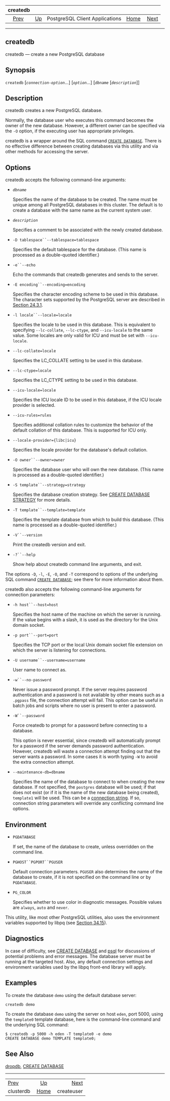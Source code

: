 <!--?xml version="1.0" encoding="UTF-8" standalone="no"?-->

|                 createdb                |                                                              |                                |                                                       |                                           |
| :-------------------------------------: | :----------------------------------------------------------- | :----------------------------: | ----------------------------------------------------: | ----------------------------------------: |
| [Prev](app-clusterdb.html "clusterdb")  | [Up](reference-client.html "PostgreSQL Client Applications") | PostgreSQL Client Applications | [Home](index.html "PostgreSQL 17devel Documentation") |  [Next](app-createuser.html "createuser") |

***

## createdb

createdb — create a new PostgreSQL database

## Synopsis

`createdb` \[*`connection-option`*...] \[*`option`*...] \[*`dbname`* \[*`description`*]]

## Description

createdb creates a new PostgreSQL database.

Normally, the database user who executes this command becomes the owner of the new database. However, a different owner can be specified via the `-O` option, if the executing user has appropriate privileges.

createdb is a wrapper around the SQL command [`CREATE DATABASE`](sql-createdatabase.html "CREATE DATABASE"). There is no effective difference between creating databases via this utility and via other methods for accessing the server.

## Options

createdb accepts the following command-line arguments:

* *`dbname`*

    Specifies the name of the database to be created. The name must be unique among all PostgreSQL databases in this cluster. The default is to create a database with the same name as the current system user.

* *`description`*

    Specifies a comment to be associated with the newly created database.

* `-D tablespace``--tablespace=tablespace`

    Specifies the default tablespace for the database. (This name is processed as a double-quoted identifier.)

* `-e``--echo`

    Echo the commands that createdb generates and sends to the server.

* `-E encoding``--encoding=encoding`

    Specifies the character encoding scheme to be used in this database. The character sets supported by the PostgreSQL server are described in [Section 24.3.1](multibyte.html#MULTIBYTE-CHARSET-SUPPORTED "24.3.1. Supported Character Sets").

* `-l locale``--locale=locale`

    Specifies the locale to be used in this database. This is equivalent to specifying `--lc-collate`, `--lc-ctype`, and `--icu-locale` to the same value. Some locales are only valid for ICU and must be set with `--icu-locale`.

* `--lc-collate=locale`

    Specifies the LC\_COLLATE setting to be used in this database.

* `--lc-ctype=locale`

    Specifies the LC\_CTYPE setting to be used in this database.

* `--icu-locale=locale`

    Specifies the ICU locale ID to be used in this database, if the ICU locale provider is selected.

* `--icu-rules=rules`

    Specifies additional collation rules to customize the behavior of the default collation of this database. This is supported for ICU only.

* `--locale-provider={libc|icu}`

    Specifies the locale provider for the database's default collation.

* `-O owner``--owner=owner`

    Specifies the database user who will own the new database. (This name is processed as a double-quoted identifier.)

* `-S template``--strategy=strategy`

    Specifies the database creation strategy. See [CREATE DATABASE STRATEGY](sql-createdatabase.html#CREATE-DATABASE-STRATEGY) for more details.

* `-T template``--template=template`

    Specifies the template database from which to build this database. (This name is processed as a double-quoted identifier.)

* `-V``--version`

    Print the createdb version and exit.

* `-?``--help`

    Show help about createdb command line arguments, and exit.

The options `-D`, `-l`, `-E`, `-O`, and `-T` correspond to options of the underlying SQL command [`CREATE DATABASE`](sql-createdatabase.html "CREATE DATABASE"); see there for more information about them.

createdb also accepts the following command-line arguments for connection parameters:

* `-h host``--host=host`

    Specifies the host name of the machine on which the server is running. If the value begins with a slash, it is used as the directory for the Unix domain socket.

* `-p port``--port=port`

    Specifies the TCP port or the local Unix domain socket file extension on which the server is listening for connections.

* `-U username``--username=username`

    User name to connect as.

* `-w``--no-password`

    Never issue a password prompt. If the server requires password authentication and a password is not available by other means such as a `.pgpass` file, the connection attempt will fail. This option can be useful in batch jobs and scripts where no user is present to enter a password.

* `-W``--password`

    Force createdb to prompt for a password before connecting to a database.

    This option is never essential, since createdb will automatically prompt for a password if the server demands password authentication. However, createdb will waste a connection attempt finding out that the server wants a password. In some cases it is worth typing `-W` to avoid the extra connection attempt.

* `--maintenance-db=dbname`

    Specifies the name of the database to connect to when creating the new database. If not specified, the `postgres` database will be used; if that does not exist (or if it is the name of the new database being created), `template1` will be used. This can be a [connection string](libpq-connect.html#LIBPQ-CONNSTRING "34.1.1. Connection Strings"). If so, connection string parameters will override any conflicting command line options.

## Environment

* `PGDATABASE`

    If set, the name of the database to create, unless overridden on the command line.

* `PGHOST``PGPORT``PGUSER`

    Default connection parameters. `PGUSER` also determines the name of the database to create, if it is not specified on the command line or by `PGDATABASE`.

* `PG_COLOR`

    Specifies whether to use color in diagnostic messages. Possible values are `always`, `auto` and `never`.

This utility, like most other PostgreSQL utilities, also uses the environment variables supported by libpq (see [Section 34.15](libpq-envars.html "34.15. Environment Variables")).

## Diagnostics

In case of difficulty, see [CREATE DATABASE](sql-createdatabase.html "CREATE DATABASE") and [psql](app-psql.html "psql") for discussions of potential problems and error messages. The database server must be running at the targeted host. Also, any default connection settings and environment variables used by the libpq front-end library will apply.

## Examples

To create the database `demo` using the default database server:

    createdb demo

To create the database `demo` using the server on host `eden`, port 5000, using the `template0` template database, here is the command-line command and the underlying SQL command:

    $ createdb -p 5000 -h eden -T template0 -e demo
    CREATE DATABASE demo TEMPLATE template0;

## See Also

[dropdb](app-dropdb.html "dropdb"), [CREATE DATABASE](sql-createdatabase.html "CREATE DATABASE")

***

|                                         |                                                              |                                           |
| :-------------------------------------- | :----------------------------------------------------------: | ----------------------------------------: |
| [Prev](app-clusterdb.html "clusterdb")  | [Up](reference-client.html "PostgreSQL Client Applications") |  [Next](app-createuser.html "createuser") |
| clusterdb                               |     [Home](index.html "PostgreSQL 17devel Documentation")    |                                createuser |
